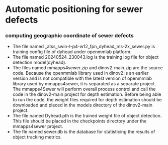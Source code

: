 # Automatic positioning for sewer defects 
### computing geographic coordinate of sewer defects


* The file named _atss_swin-l-p4-w12_fpn_dyhead_ms-2x_sewer.py is training config file of dyhead under openmmlab platform.
* The file named 20240524_230043.log is the training log file for object detection model(dyhead).
* The files named mmapps4sewer.zip and dinov2-main.zip are the source code. Because the openmmlab library used in dinov2 is an earlier version and is not compatible with the latest version of openmmlab library used by mmapps4sewer, it is separated as a separate project. The mmapps4Sewer will perform overall process control and call the code in the dinov2-main project for depth estimation. Before being able to run the code, the weight files required for depth estimation should be downloaded and placed in the models directory of the dinov2-main project.
* The file named Dyhead.pth is the trained weight file of object detection. This file should be placed in the checkpoints directory under the mmapps4sewer project.
* The fle named sewer.db is the database for statisticing the results of object tracking metrics.
